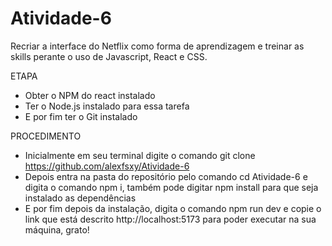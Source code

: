 # Atividade-6
Recriar a interface do Netflix como forma de aprendizagem e treinar as skills perante o uso de Javascript, React e CSS.

ETAPA
- Obter o NPM do react instalado
- Ter o Node.js instalado para essa tarefa
- E por fim ter o Git instalado

PROCEDIMENTO
- Inicialmente em seu terminal digite o comando git clone https://github.com/alexfsxy/Atividade-6
- Depois entra na pasta do repositório pelo comando cd Atividade-6 e digita o comando npm i, também pode digitar npm install para que seja instalado as dependências
- E por fim depois da instalação, digita o comando npm run dev e copie o link que está descrito http://localhost:5173 para poder executar na sua máquina, grato!
